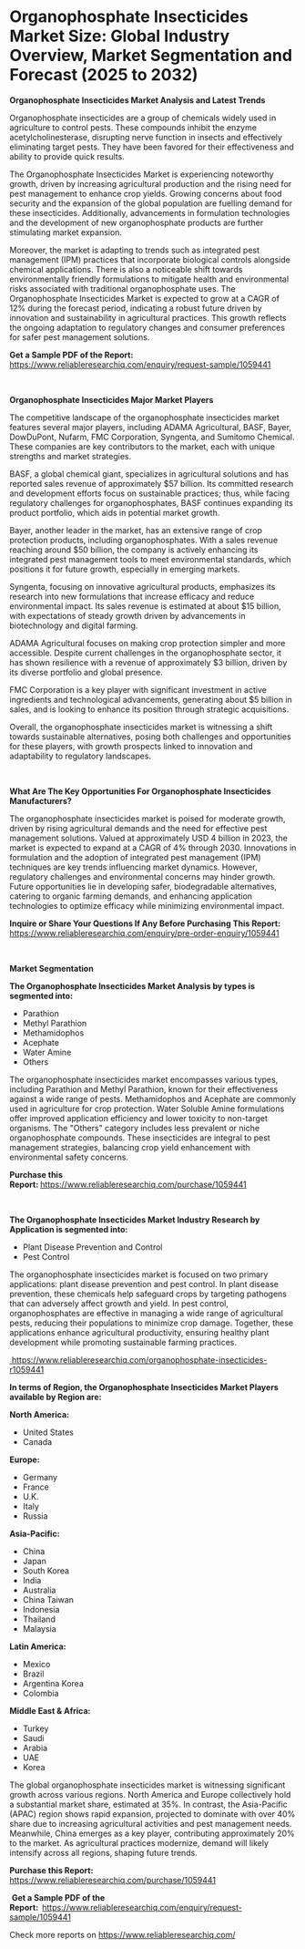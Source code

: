 <p><h1>Organophosphate Insecticides Market Size: Global Industry Overview, Market Segmentation and Forecast (2025 to 2032)</h1></p><p><strong>Organophosphate Insecticides Market Analysis and Latest Trends</strong></p>
<p><p>Organophosphate insecticides are a group of chemicals widely used in agriculture to control pests. These compounds inhibit the enzyme acetylcholinesterase, disrupting nerve function in insects and effectively eliminating target pests. They have been favored for their effectiveness and ability to provide quick results. </p><p>The Organophosphate Insecticides Market is experiencing noteworthy growth, driven by increasing agricultural production and the rising need for pest management to enhance crop yields. Growing concerns about food security and the expansion of the global population are fuelling demand for these insecticides. Additionally, advancements in formulation technologies and the development of new organophosphate products are further stimulating market expansion. </p><p>Moreover, the market is adapting to trends such as integrated pest management (IPM) practices that incorporate biological controls alongside chemical applications. There is also a noticeable shift towards environmentally friendly formulations to mitigate health and environmental risks associated with traditional organophosphate uses. The Organophosphate Insecticides Market is expected to grow at a CAGR of 12% during the forecast period, indicating a robust future driven by innovation and sustainability in agricultural practices. This growth reflects the ongoing adaptation to regulatory changes and consumer preferences for safer pest management solutions.</p></p>
<p><strong>Get a Sample PDF of the Report:&nbsp;</strong> <a href="https://www.reliableresearchiq.com/enquiry/request-sample/1059441?utm_campaign=3180&utm_medium=2&utm_source=Github&utm_content=ia&utm_term=30032025&utm_id=organophosphate-insecticides">https://www.reliableresearchiq.com/enquiry/request-sample/1059441</a></p>
<p>&nbsp;</p>
<p><strong>Organophosphate Insecticides Major Market Players</strong></p>
<p><p>The competitive landscape of the organophosphate insecticides market features several major players, including ADAMA Agricultural, BASF, Bayer, DowDuPont, Nufarm, FMC Corporation, Syngenta, and Sumitomo Chemical. These companies are key contributors to the market, each with unique strengths and market strategies.</p><p>BASF, a global chemical giant, specializes in agricultural solutions and has reported sales revenue of approximately $57 billion. Its committed research and development efforts focus on sustainable practices; thus, while facing regulatory challenges for organophosphates, BASF continues expanding its product portfolio, which aids in potential market growth.</p><p>Bayer, another leader in the market, has an extensive range of crop protection products, including organophosphates. With a sales revenue reaching around $50 billion, the company is actively enhancing its integrated pest management tools to meet environmental standards, which positions it for future growth, especially in emerging markets.</p><p>Syngenta, focusing on innovative agricultural products, emphasizes its research into new formulations that increase efficacy and reduce environmental impact. Its sales revenue is estimated at about $15 billion, with expectations of steady growth driven by advancements in biotechnology and digital farming.</p><p>ADAMA Agricultural focuses on making crop protection simpler and more accessible. Despite current challenges in the organophosphate sector, it has shown resilience with a revenue of approximately $3 billion, driven by its diverse portfolio and global presence.</p><p>FMC Corporation is a key player with significant investment in active ingredients and technological advancements, generating about $5 billion in sales, and is looking to enhance its position through strategic acquisitions.</p><p>Overall, the organophosphate insecticides market is witnessing a shift towards sustainable alternatives, posing both challenges and opportunities for these players, with growth prospects linked to innovation and adaptability to regulatory landscapes.</p></p>
<p>&nbsp;</p>
<p><strong>What Are The Key Opportunities For Organophosphate Insecticides Manufacturers?</strong></p>
<p><p>The organophosphate insecticides market is poised for moderate growth, driven by rising agricultural demands and the need for effective pest management solutions. Valued at approximately USD 4 billion in 2023, the market is expected to expand at a CAGR of 4% through 2030. Innovations in formulation and the adoption of integrated pest management (IPM) techniques are key trends influencing market dynamics. However, regulatory challenges and environmental concerns may hinder growth. Future opportunities lie in developing safer, biodegradable alternatives, catering to organic farming demands, and enhancing application technologies to optimize efficacy while minimizing environmental impact.</p></p>
<p><strong>Inquire or Share Your Questions If Any Before Purchasing This Report:</strong> <a href="https://www.reliableresearchiq.com/enquiry/pre-order-enquiry/1059441?utm_campaign=3180&utm_medium=2&utm_source=Github&utm_content=ia&utm_term=30032025&utm_id=organophosphate-insecticides">https://www.reliableresearchiq.com/enquiry/pre-order-enquiry/1059441</a></p>
<p>&nbsp;</p>
<p><strong>Market Segmentation</strong></p>
<p><strong>The Organophosphate Insecticides Market Analysis by types is segmented into:</strong></p>
<p><ul><li>Parathion</li><li>Methyl Parathion</li><li>Methamidophos</li><li>Acephate</li><li>Water Amine</li><li>Others</li></ul></p>
<p><p>The organophosphate insecticides market encompasses various types, including Parathion and Methyl Parathion, known for their effectiveness against a wide range of pests. Methamidophos and Acephate are commonly used in agriculture for crop protection. Water Soluble Amine formulations offer improved application efficiency and lower toxicity to non-target organisms. The "Others" category includes less prevalent or niche organophosphate compounds. These insecticides are integral to pest management strategies, balancing crop yield enhancement with environmental safety concerns.</p></p>
<p><strong>Purchase this Report:&nbsp;</strong><a href="https://www.reliableresearchiq.com/purchase/1059441?utm_campaign=3180&utm_medium=2&utm_source=Github&utm_content=ia&utm_term=30032025&utm_id=organophosphate-insecticides">https://www.reliableresearchiq.com/purchase/1059441</a></p>
<p>&nbsp;</p>
<p><strong>The Organophosphate Insecticides Market Industry Research by Application is segmented into:</strong></p>
<p><ul><li>Plant Disease Prevention and Control</li><li>Pest Control</li></ul></p>
<p><p>The organophosphate insecticides market is focused on two primary applications: plant disease prevention and pest control. In plant disease prevention, these chemicals help safeguard crops by targeting pathogens that can adversely affect growth and yield. In pest control, organophosphates are effective in managing a wide range of agricultural pests, reducing their populations to minimize crop damage. Together, these applications enhance agricultural productivity, ensuring healthy plant development while promoting sustainable farming practices.</p></p>
<p><a href="https://www.reliableresearchiq.com/organophosphate-insecticides-r1059441?utm_campaign=3180&utm_medium=2&utm_source=Github&utm_content=ia&utm_term=30032025&utm_id=organophosphate-insecticides">&nbsp;https://www.reliableresearchiq.com/organophosphate-insecticides-r1059441</a></p>
<p><strong>In terms of Region, the Organophosphate Insecticides Market Players available by Region are:</strong></p>
<p>
    <p> <strong> North America: </strong>
        <ul>
            <li>United States</li>
            <li>Canada</li>
        </ul>
        </p> 
    <p> <strong> Europe: </strong>
        <ul>
            <li>Germany</li>
            <li>France</li>
            <li>U.K.</li>
            <li>Italy</li>
            <li>Russia</li>
        </ul>
        </p> 
    <p> <strong> Asia-Pacific: </strong>
        <ul>
            <li>China</li>
            <li>Japan</li>
            <li>South Korea</li>
            <li>India</li>
            <li>Australia</li>
            <li>China Taiwan</li>
            <li>Indonesia</li>
            <li>Thailand</li>
            <li>Malaysia</li>
        </ul>
        </p> 
    <p> <strong> Latin America: </strong>
        <ul>
            <li>Mexico</li>
            <li>Brazil</li>
            <li>Argentina Korea</li>
            <li>Colombia</li>
        </ul>
        </p> 
    <p> <strong> Middle East & Africa: </strong>
        <ul>
            <li>Turkey</li>
            <li>Saudi</li>
            <li>Arabia</li>
            <li>UAE</li>
            <li>Korea</li>
        </ul>
    </p>
    </p>
<p><p>The global organophosphate insecticides market is witnessing significant growth across various regions. North America and Europe collectively hold a substantial market share, estimated at 35%. In contrast, the Asia-Pacific (APAC) region shows rapid expansion, projected to dominate with over 40% share due to increasing agricultural activities and pest management needs. Meanwhile, China emerges as a key player, contributing approximately 20% to the market. As agricultural practices modernize, demand will likely intensify across all regions, shaping future trends.</p></p>
<p><strong>Purchase this Report: </strong><a href="https://www.reliableresearchiq.com/purchase/1059441?utm_campaign=3180&utm_medium=2&utm_source=Github&utm_content=ia&utm_term=30032025&utm_id=organophosphate-insecticides">https://www.reliableresearchiq.com/purchase/1059441</a></p>
<p>&nbsp;<strong>Get a Sample PDF of the Report:&nbsp;&nbsp;</strong><a href="https://www.reliableresearchiq.com/enquiry/request-sample/1059441?utm_campaign=3180&utm_medium=2&utm_source=Github&utm_content=ia&utm_term=30032025&utm_id=organophosphate-insecticides">https://www.reliableresearchiq.com/enquiry/request-sample/1059441</a></p>
<p><strong></strong></p>
<p>Check more reports on <a href="https://www.reliableresearchiq.com/?utm_campaign=3180&utm_medium=2&utm_source=Github&utm_content=ia&utm_term=30032025&utm_id=organophosphate-insecticides">https://www.reliableresearchiq.com/</a></p>